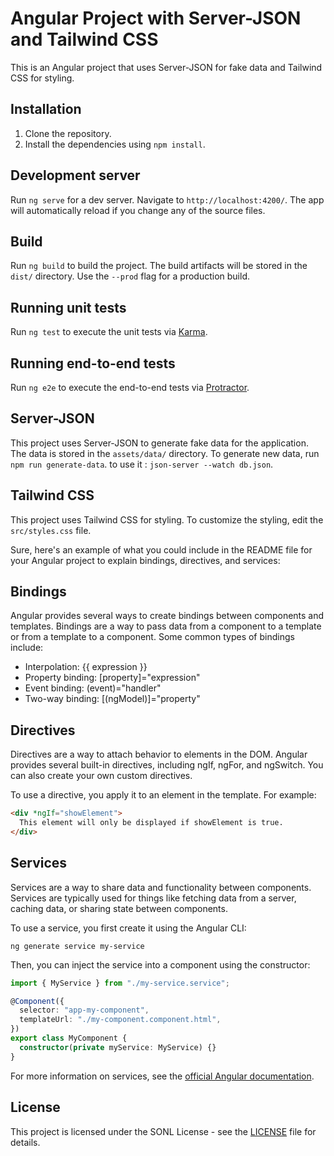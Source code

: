 # Angular Project with Server-JSON and Tailwind CSS

This is an Angular project that uses Server-JSON for fake data and Tailwind CSS for styling.

## Installation

1. Clone the repository.
2. Install the dependencies using `npm install`.

## Development server

Run `ng serve` for a dev server. Navigate to `http://localhost:4200/`. The app will automatically reload if you change any of the source files.

## Build

Run `ng build` to build the project. The build artifacts will be stored in the `dist/` directory. Use the `--prod` flag for a production build.

## Running unit tests

Run `ng test` to execute the unit tests via [Karma](https://karma-runner.github.io).

## Running end-to-end tests

Run `ng e2e` to execute the end-to-end tests via [Protractor](http://www.protractortest.org/).

## Server-JSON

This project uses Server-JSON to generate fake data for the application. The data is stored in the `assets/data/` directory. To generate new data, run `npm run generate-data`.
to use it : `json-server --watch db.json`.

## Tailwind CSS

This project uses Tailwind CSS for styling. To customize the styling, edit the `src/styles.css` file.

Sure, here's an example of what you could include in the README file for your Angular project to explain bindings, directives, and services:

## Bindings

Angular provides several ways to create bindings between components and templates. Bindings are a way to pass data from a component to a template or from a template to a component. Some common types of bindings include:

- Interpolation: {{ expression }}
- Property binding: [property]="expression"
- Event binding: (event)="handler"
- Two-way binding: [(ngModel)]="property"

## Directives

Directives are a way to attach behavior to elements in the DOM. Angular provides several built-in directives, including ngIf, ngFor, and ngSwitch. You can also create your own custom directives.

To use a directive, you apply it to an element in the template. For example:

```html
<div *ngIf="showElement">
  This element will only be displayed if showElement is true.
</div>
```

## Services

Services are a way to share data and functionality between components. Services are typically used for things like fetching data from a server, caching data, or sharing state between components.

To use a service, you first create it using the Angular CLI:

```
ng generate service my-service
```

Then, you can inject the service into a component using the constructor:

```typescript
import { MyService } from "./my-service.service";

@Component({
  selector: "app-my-component",
  templateUrl: "./my-component.component.html",
})
export class MyComponent {
  constructor(private myService: MyService) {}
}
```

For more information on services, see the [official Angular documentation](https://angular.io/guide/architecture-services).

## License

This project is licensed under the SONL License - see the [LICENSE](LICENSE) file for details.
